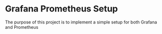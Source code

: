 # Grafana Prometheus Setup

The purpose of this project is to implement a simple setup for both Grafana and Prometheus
